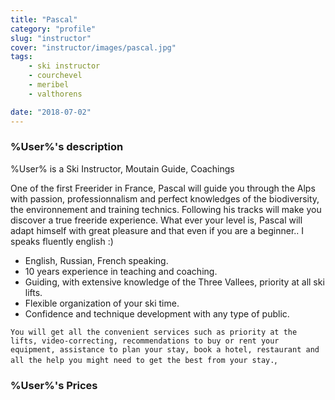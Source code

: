 ```yaml
---
title: "Pascal"
category: "profile"
slug: "instructor"
cover: "instructor/images/pascal.jpg"
tags:
    - ski instructor
    - courchevel
    - meribel
    - valthorens

date: "2018-07-02"
---
```



### %User%'s description
%User% is a Ski Instructor, Moutain Guide, Coachings

One of the first Freerider in France, Pascal will guide you through the Alps with passion, professionnalism and perfect knowledges of the biodiversity, the environnement and training technics. 
Following his tracks will make you discover a true freeride experience.
What ever your level is, Pascal will adapt himself with great pleasure and that even if you are a beginner..
I speaks fluently english :)

* English, Russian, French speaking.
* 10 years experience in teaching and coaching. 
* Guiding, with extensive knowledge of the Three Vallees, priority at all ski lifts.
* Flexible organization of your ski time.
* Confidence and technique development with any type of public.

`You will get all the convenient services such as priority at the lifts, video-correcting, recommendations to buy or rent your equipment, assistance to plan your stay, book a hotel, restaurant and all the help you might need to get the best from your stay.`,

### %User%'s Prices



